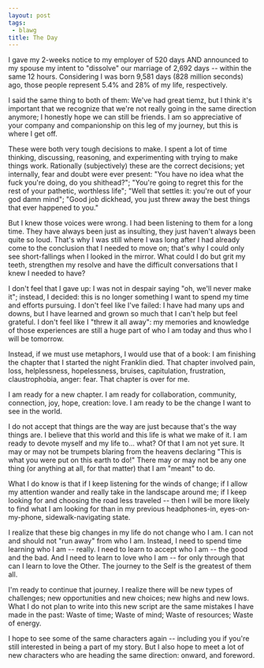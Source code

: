 ```yaml
---
layout: post
tags:
 - blawg
title: The Day
---
```


I gave my 2-weeks notice to my employer of 520 days AND announced to my spouse my intent to "dissolve" our marriage of 2,692 days -- within the same 12 hours. Considering I was born 9,581 days (828 million seconds) ago, those people represent 5.4% and 28% of my life, respectively.

I said the same thing to both of them: We've had great tiemz, but I think it's important that we recognize that we're not really going in the same direction anymore; I honestly hope we can still be friends. I am so appreciative of your company and companionship on this leg of my journey, but this is where I get off.

These were both very tough decisions to make. I spent a lot of time thinking, discussing, reasoning, and experimenting with trying to make things work. Rationally (subjectively) these are the correct decisions; yet internally, fear and doubt were ever present: "You have no idea what the fuck you're doing, do you shithead?"; "You're going to regret this for the rest of your pathetic, worthless life"; "Well that settles it: you're out of your god damn mind"; "Good job dickhead, you just threw away the best things that ever happened to you."

But I knew those voices were wrong. I had been listening to them for a long time. They have always been just as insulting, they just haven't always been quite so loud. That's why I was still where I was long after I had already come to the conclusion that I needed to move on; that's why I could only see short-fallings when I looked in the mirror. What could I do but grit my teeth, strengthen my resolve and have the difficult conversations that I knew I needed to have?

I don't feel that I gave up: I was not in despair saying "oh, we'll never make it"; instead, I decided: this is no longer something I want to spend my time and efforts pursuing. I don't feel like I've failed: I have had many ups and downs, but I have learned and grown so much that I can't help but feel grateful. I don't feel like I "threw it all away": my memories and knowledge of those experiences are still a huge part of who I am today and thus who I will be tomorrow.

Instead, if we must use metaphors, I would use that of a book: I am finishing the chapter that I started the night Franklin died. That chapter involved pain, loss, helplessness, hopelessness, bruises, capitulation, frustration, claustrophobia, anger: fear. That chapter is over for me.

I am ready for a new chapter. I am ready for collaboration, community, connection, joy, hope, creation: love. I am ready to be the change I want to see in the world.

I do not accept that things are the way are just because that's the way things are. I believe that this world and this life is what we make of it. I am ready to devote myself and my life to... what? Of that I am not yet sure. It may or may not be trumpets blaring from the heavens declaring "This is what you were put on this earth to do!" There may or may not be any one thing (or anything at all, for that matter) that I am "meant" to do.

What I do know is that if I keep listening for the winds of change; if I allow my attention wander and really take in the landscape around me; if I keep looking for and choosing the road less traveled -- then I will be more likely to find what I am looking for than in my previous headphones-in, eyes-on-my-phone, sidewalk-navigating state.

I realize that these big changes in my life do not change who I am. I can not and should not "run away" from who I am. Instead, I need to spend time learning who I am -- really. I need to learn to accept who I am -- the good and the bad. And I need to learn to love who I am -- for only through that can I learn to love the Other. The journey to the Self is the greatest of them all.

I'm ready to continue that journey. I realize there will be new types of challenges; new opportunities and new choices; new highs and new lows. What I do not plan to write into this new script are the same mistakes I have made in the past: Waste of time; Waste of mind; Waste of resources; Waste of energy.

I hope to see some of the same characters again -- including you if you're still interested in being a part of my story. But I also hope to meet a lot of new characters who are heading the same direction: onward, and foreword.
